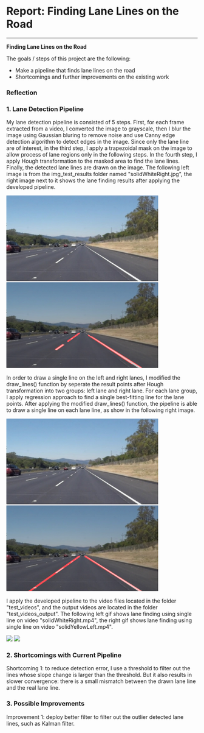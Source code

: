 # **Report: Finding Lane Lines on the Road** 



---

**Finding Lane Lines on the Road**

The goals / steps of this project are the following:
* Make a pipeline that finds lane lines on the road
* Shortcomings and further improvements on the existing work


### Reflection

### 1. Lane Detection Pipeline

My lane detection pipeline is consisted of 5 steps. First, for each frame extracted from a video, I converted the image to grayscale, then I blur the image using Gaussian bluring to remove noise and use Canny edge detection algorithm to detect edges in the image. Since only the lane line are of interest, in the third step, I apply a trapezoidal mask on the image to allow process of lane regions only in the following steps. In the fourth step, I apply Hough transformation to the masked area to find the lane lines. Finally, the detected lane lines are drawn on the image. The following left image is from the img_test_results folder named "solidWhiteRight.jpg", the right image next to it shows the lane finding results after applying the developed pipeline.

<p float="left">
  <img src="/images/solidWhiteRight.jpg" width="400" title="Fig. 1 raw image solidWhiteRight.jpg"/>
  <img src="/images/solidWhiteRight_lanefinding.png" width="400" alt="Fig. 2 image solidWhiteRight.jpg with lane marking" /> 
</p>

In order to draw a single line on the left and right lanes, I modified the draw_lines() function by seperate the result points after Hough transformation into two groups: left lane and right lane. For each lane group, I apply regression approach to find a single best-fitting line for the lane points. After applying the modified draw_lines() function, the pipeline is able to draw a single line on each lane line, as show in the following right image.

<p float="left">
  <img src="/images/solidWhiteRight.jpg" width="400" "/>
  <img src="/images/solidWhiteRight_solidline.png" width="400" /> 
</p>

I apply the developed pipeline to the video files located in the folder "test_videos", and the output videos are located in the folder "test_videos_output". The following left gif shows lane finding using single line on video "solidWhiteRight.mp4", the right gif shows lane finding using single line on video "solidYellowLeft.mp4". 

<p float="left">
  <img src="/images/solidWhiteRight_solidline.gif" width="400" "/>
  <img src="/images/solidYellowLeft_solidline.gif" width="400" /> 
</p>

### 2. Shortcomings with Current Pipeline

Shortcoming 1: to reduce detection error, I use a threshold to filter out the lines whose slope change is larger than the threshold. But it also results in slower convergence: there is a small mismatch between the drawn lane line and the real lane line.

### 3. Possible Improvements 

Improvement 1: deploy better filter to filter out the outlier detected lane lines, such as Kalman filter. 

